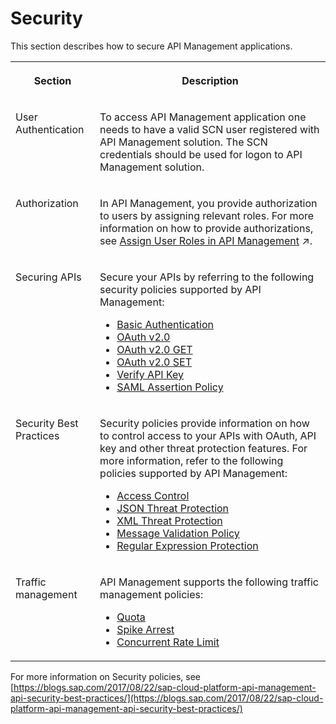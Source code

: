 <!-- loiof1f997c71cdc40e9a0735edf2572840c -->

# Security

This section describes how to secure API Management applications.


<table>
<tr>
<th valign="top">

Section

</th>
<th valign="top">

Description

</th>
</tr>
<tr>
<td valign="top">

User Authentication

</td>
<td valign="top">

To access API Management application one needs to have a valid SCN user registered with API Management solution. The SCN credentials should be used for logon to API Management solution.

</td>
</tr>
<tr>
<td valign="top">

Authorization

</td>
<td valign="top">

In API Management, you provide authorization to users by assigning relevant roles. For more information on how to provide authorizations, see [Assign User Roles in API Management](https://help.sap.com/viewer/de4066bb3f9240e3bfbcd5614e18c2f9/Cloud/en-US/911ca5a620e94ab581fa159d76b3b108.html "Use role collections to group together different roles that can be assigned to API Portal and API business hub enterprise users.") :arrow_upper_right:.

</td>
</tr>
<tr>
<td valign="top">

Securing APIs

</td>
<td valign="top">

Secure your APIs by referring to the following security policies supported by API Management:

-   [Basic Authentication](basic-authentication-693c0d1.md)
-   [OAuth v2.0](oauth-v2-0-09b5abb.md)
-   [OAuth v2.0 GET](oauth-v2-0-get-2e507ea.md)
-   [OAuth v2.0 SET](oauth-v2-0-set-161c1e3.md)
-   [Verify API Key](verify-api-key-4d15a04.md)
-   [SAML Assertion Policy](saml-assertion-policy-3882208.md)



</td>
</tr>
<tr>
<td valign="top">

Security Best Practices

</td>
<td valign="top">

Security policies provide information on how to control access to your APIs with OAuth, API key and other threat protection features. For more information, refer to the following policies supported by API Management:

-   [Access Control](access-control-3f72aea.md)
-   [JSON Threat Protection](json-threat-protection-952cbd7.md)
-   [XML Threat Protection](xml-threat-protection-3de6615.md)
-   [Message Validation Policy](message-validation-policy-e68da2f.md)
-   [Regular Expression Protection](regular-expression-protection-0118f91.md)



</td>
</tr>
<tr>
<td valign="top">

Traffic management

</td>
<td valign="top">

API Management supports the following traffic management policies:

-   [Quota](quota-1f742c1.md)
-   [Spike Arrest](spike-arrest-bf441dc.md)
-   [Concurrent Rate Limit](concurrent-rate-limit-8f22baa.md)



</td>
</tr>
</table>

For more information on Security policies, see [https://blogs.sap.com/2017/08/22/sap-cloud-platform-api-management-api-security-best-practices/](https://blogs.sap.com/2017/08/22/sap-cloud-platform-api-management-api-security-best-practices/) 

